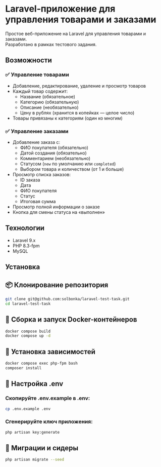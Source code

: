 # Laravel-приложение для управления товарами и заказами

Простое веб-приложение на Laravel для управления товарами и заказами.  
Разработано в рамках тестового задания.

## Возможности

### ✅ Управление товарами
- Добавление, редактирование, удаление и просмотр товаров
- Каждый товар содержит:
    - Название (обязательное)
    - Категорию (обязательную)
    - Описание (необязательно)
    - Цену в рублях (хранится в копейках — целое число)
- Товары привязаны к категориям (один ко многим)

### ✅ Управление заказами
- Добавление заказа с:
    - ФИО покупателя (обязательно)
    - Датой создания (обязательно)
    - Комментарием (необязательно)
    - Статусом (`new` по умолчанию или `completed`)
    - Выбором товара и количеством (от 1 и больше)
- Просмотр списка заказов:
    - ID заказа
    - Дата
    - ФИО покупателя
    - Статус
    - Итоговая сумма
- Просмотр полной информации о заказе
- Кнопка для смены статуса на «выполнен»

## Технологии

- Laravel 9.x
- PHP 8.3-fpm
- MySQL

## Установка

## 📦 Клонирование репозитория

```bash
git clone git@github.com:solbonka/laravel-test-task.git
cd laravel-test-task
```

## 🐳 Сборка и запуск Docker-контейнеров
```bash
docker compose build
docker compose up -d
```

## 🔧 Установка зависимостей
```bash
docker compose exec php-fpm bash
composer install
```

## 📁 Настройка .env
### Скопируйте .env.example в .env:
```bash
cp .env.example .env
```
### Сгенерируйте ключ приложения:
```bash
php artisan key:generate
```

## 🧰 Миграции и сидеры
```bash
php artisan migrate --seed
